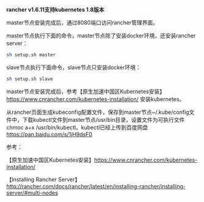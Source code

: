 **rancher v1.6.11支持kubernetes 1.8版本**

master节点安装完成后，通过8080端口访问rancher管理界面。

master节点执行下面的命令，master节点除了安装docker环境，还安装rancher server：
```bash
sh setup.sh master
```

slave节点执行下面命令，slave节点只安装docker环境：
```bash
sh setup.sh slave
```

master节点安装完成后，参考【原生加速中国区Kubernetes安装】https://www.cnrancher.com/kubernetes-installation/ 安装kubernetes。


从rancher页面生成kubeconfig配置文件，保存到master节点~/.kube/config文件中，下载kubectl文件到master节点/usr/bin目录，设置文件为可执行文件 chmoc a+x /usr/bin/kubectl。kubectl已经上传到百度网盘 https://pan.baidu.com/s/1jH9dsF0 

参考：

【原生加速中国区Kubernetes安装】https://www.cnrancher.com/kubernetes-installation/

【Installing Rancher Server】http://rancher.com/docs/rancher/latest/en/installing-rancher/installing-server/#multi-nodes


